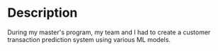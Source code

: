# Description
During my master's program, my team and I had to create a customer transaction prediction system using various ML models.
